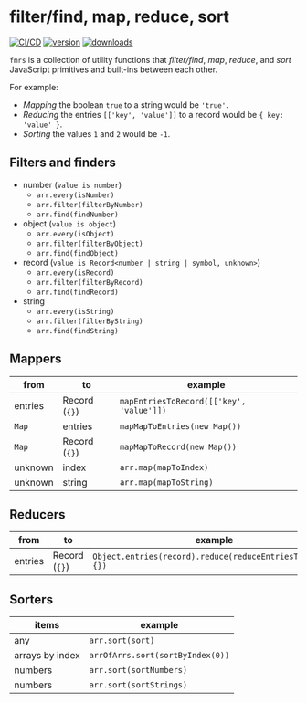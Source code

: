 # filter/find, map, reduce, sort

[![CI/CD](https://github.com/quisido/quisi.do/actions/workflows/cd.yml/badge.svg?branch=main&event=push)](https://github.com/quisido/quisi.do/actions/workflows/cd.yml)
[![version](https://img.shields.io/npm/v/fmrs.svg)](https://www.npmjs.com/package/fmrs)
[![downloads](https://img.shields.io/npm/dt/fmrs.svg)](https://www.npmjs.com/package/fmrs)

`fmrs` is a collection of utility functions that _filter/find_, _map_, _reduce_,
and _sort_ JavaScript primitives and built-ins between each other.

For example:

- _Mapping_ the boolean `true` to a string would be `'true'`.
- _Reducing_ the entries `[['key', 'value']]` to a record would be
  `{ key: 'value' }`.
- _Sorting_ the values `1` and `2` would be `-1`.

## Filters and finders

- number (`value is number`)
  - `arr.every(isNumber)`
  - `arr.filter(filterByNumber)`
  - `arr.find(findNumber)`
- object (`value is object`)
  - `arr.every(isObject)`
  - `arr.filter(filterByObject)`
  - `arr.find(findObject)`
- record (`value is Record<number | string | symbol, unknown>`)
  - `arr.every(isRecord)`
  - `arr.filter(filterByRecord)`
  - `arr.find(findRecord)`
- string
  - `arr.every(isString)`
  - `arr.filter(filterByString)`
  - `arr.find(findString)`

## Mappers

| from    | to            | example                                  |
| ------- | ------------- | ---------------------------------------- |
| entries | Record (`{}`) | `mapEntriesToRecord([['key', 'value']])` |
| `Map`   | entries       | `mapMapToEntries(new Map())`             |
| `Map`   | Record (`{}`) | `mapMapToRecord(new Map())`              |
| unknown | index         | `arr.map(mapToIndex)`                    |
| unknown | string        | `arr.map(mapToString)`                   |

## Reducers

| from    | to            | example                                                    |
| ------- | ------------- | ---------------------------------------------------------- |
| entries | Record (`{}`) | `Object.entries(record).reduce(reduceEntriesToRecord, {})` |

## Sorters

| items           | example                          |
| --------------- | -------------------------------- |
| any             | `arr.sort(sort)`                 |
| arrays by index | `arrOfArrs.sort(sortByIndex(0))` |
| numbers         | `arr.sort(sortNumbers)`          |
| numbers         | `arr.sort(sortStrings)`          |
